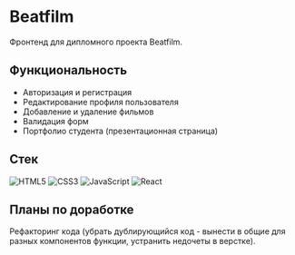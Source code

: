 # Beatfilm
Фронтенд для дипломного проекта Beatfilm.

## Функциональность
* Авторизация и регистрация
* Редактирование профиля пользователя
* Добавление и удаление фильмов
* Валидация форм
* Портфолио студента (презентационная страница)

## Стек
<img alt="HTML5" src="https://img.shields.io/badge/html5-%23E34F26.svg?style=for-the-badge&logo=html5&logoColor=white"/> <img alt="CSS3" src="https://img.shields.io/badge/css3-%231572B6.svg?style=for-the-badge&logo=css3&logoColor=white"/> <img alt="JavaScript" src="https://img.shields.io/badge/javascript-%23323330.svg?style=for-the-badge&logo=javascript&logoColor=%23F7DF1E"/> <img alt="React" src="https://img.shields.io/badge/react-%2320232a.svg?style=for-the-badge&logo=react&logoColor=%2361DAFB"/>

## Планы по доработке
Рефакторинг кода (убрать дублирующийся код - вынести в общие для разных компонентов функции, устранить недочеты в верстке).

